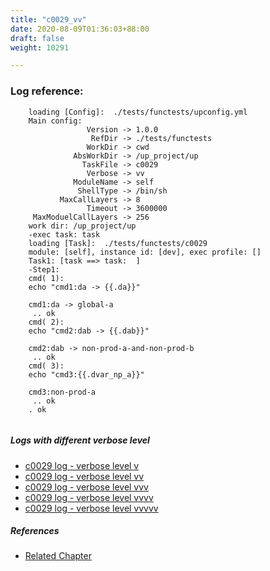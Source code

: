```yaml
---
title: "c0029_vv"
date: 2020-08-09T01:36:03+88:00
draft: false
weight: 10291

---
```


### Log reference: <no value>

```
    loading [Config]:  ./tests/functests/upconfig.yml
    Main config:
                 Version -> 1.0.0
                  RefDir -> ./tests/functests
                 WorkDir -> cwd
              AbsWorkDir -> /up_project/up
                TaskFile -> c0029
                 Verbose -> vv
              ModuleName -> self
               ShellType -> /bin/sh
           MaxCallLayers -> 8
                 Timeout -> 3600000
     MaxModuelCallLayers -> 256
    work dir: /up_project/up
    -exec task: task
    loading [Task]:  ./tests/functests/c0029
    module: [self], instance id: [dev], exec profile: []
    Task1: [task ==> task:  ]
    -Step1:
    cmd( 1):
    echo "cmd1:da -> {{.da}}"
    
    cmd1:da -> global-a
     .. ok
    cmd( 2):
    echo "cmd2:dab -> {{.dab}}"
    
    cmd2:dab -> non-prod-a-and-non-prod-b
     .. ok
    cmd( 3):
    echo "cmd3:{{.dvar_np_a}}"
    
    cmd3:non-prod-a
     .. ok
    . ok
    
```

##### Logs with different verbose level
* [c0029 log - verbose level v](../../logs/c0029_v)
* [c0029 log - verbose level vv](../../logs/c0029_vv)
* [c0029 log - verbose level vvv](../../logs/c0029_vvv)
* [c0029 log - verbose level vvvv](../../logs/c0029_vvvv)
* [c0029 log - verbose level vvvvv](../../logs/c0029_vvvvv)

##### References
* [Related Chapter](../../dvars/c0029)
